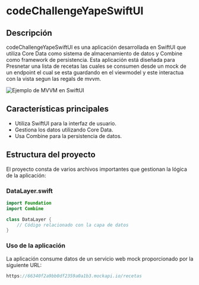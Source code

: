 # codeChallengeYapeSwiftUI

## Descripción

codeChallengeYapeSwiftUI es una aplicación desarrollada en SwiftUI que utiliza Core Data como sistema de almacenamiento de datos y Combine como framework de persistencia. Esta aplicación está diseñada para Presnetar una lista de recetas las cuales se consumen desde un mock de un endpoint el cual se esta guardando en el viewmodel y este interactua con la vista segun las regals de mvvm.

![Ejemplo de MVVM en SwiftUI](https://blog.techchee.com/wp-content/uploads/2021/02/mvvm-swiftui-architecture.png)


## Características principales

- Utiliza SwiftUI para la interfaz de usuario.
- Gestiona los datos utilizando Core Data.
- Usa Combine para la persistencia de datos.

## Estructura del proyecto

El proyecto consta de varios archivos importantes que gestionan la lógica de la aplicación:

### DataLayer.swift

```swift
import Foundation
import Combine

class DataLayer {
    // Código relacionado con la capa de datos
}
```

### Uso de la aplicación
La aplicación consume datos de un servicio web mock proporcionado por la siguiente URL:

```swift
https://66340f2a9bb0df2359a0a1b3.mockapi.io/recetas
```
